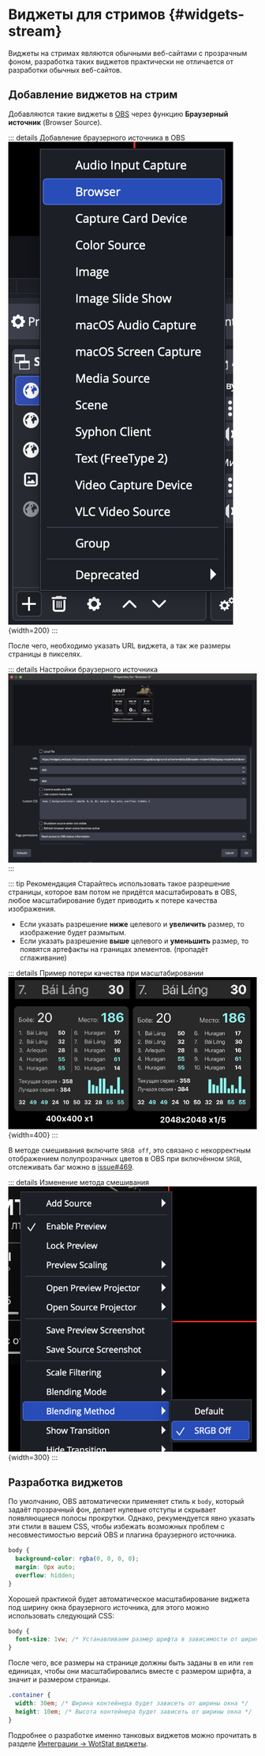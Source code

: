 # Виджеты для стримов {#widgets-stream}

Виджеты на стримах являются обычными веб-сайтами с прозрачным фоном, разработка таких виджетов практически не отличается от разработки обычных веб-сайтов.

## Добавление виджетов на стрим
Добавляются такие виджеты в [OBS](https://obsproject.com/) через функцию **Браузерный источник** (Browser Source).

::: details Добавление браузерного источника в OBS
![add](./assets/add.png){width=200}
:::


После чего, необходимо указать URL виджета, а так же размеры страницы в пикселях.

::: details Настройки браузерного источника
![add-setup](./assets/add-setup.png)
:::

::: tip Рекомендация
Старайтесь использовать такое разрешение страницы, которое вам потом не придётся масштабировать в OBS, любое масштабирование будет приводить к потере качества изображения.

- Если указать разрешение **ниже** целевого и **увеличить** размер, то изображение будет размытым.
- Если указать разрешение **выше** целевого и **уменьшить** размер, то появятся артефакты на границах элементов. (пропадёт сглаживание)

::: details Пример потери качества при масштабировании
![compare](./assets/compare-resolution.png){width=400}
:::

В методе смешивания включите `SRGB off`, это связано с некорректным отображением полупрозрачных цветов в OBS при включённом `SRGB`, отслеживать баг можно в [issue#469](https://github.com/obsproject/obs-browser/issues/469).

::: details Изменение метода смешивания
![blending-method](./assets/blending-method.png){width=300}
:::

## Разработка виджетов

По умолчанию, OBS автоматически применяет стиль к `body`, который задаёт прозрачный фон, делает нулевые отступы и скрывает появляющиеся полосы прокрутки. Однако, рекумендуется явно указать эти стили в вашем CSS, чтобы избежать возможных проблем с несовместимостью версий OBS и плагина браузерного источника.

```css
body { 
  background-color: rgba(0, 0, 0, 0);
  margin: 0px auto;
  overflow: hidden; 
}
```

Хорошей практикой будет автоматическое масштабирование виджета под ширину окна браузерного источника, для этого можно использовать следующий CSS:

```css
body {
  font-size: 1vw; /* Устанавливаем размер шрифта в зависимости от ширины окна */
}
```

После чего, все размеры на странице должны быть заданы в `em` или `rem` единицах, чтобы они масштабировались вместе с размером шрифта, а значит и размером страницы.

```css
.container {
  width: 30em; /* Ширина контейнера будет зависеть от ширины окна */
  height: 10em; /* Высота контейнера будет зависеть от ширины окна */
}
```

Подробнее о разработке именно танковых виджетов можно прочитать в разделе [Интеграции -> WotStat виджеты](/guide/integrations/wotstat-widgets/introduction/).